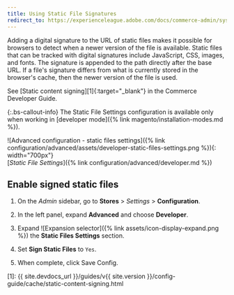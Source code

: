 ```yaml
---
title: Using Static File Signatures
redirect_to: https://experienceleague.adobe.com/docs/commerce-admin/systems/tools/developer-tools.html#static-file-signatures
---
```


Adding a digital signature to the URL of static files makes it possible for browsers to detect when a newer version of the file is available. Static files that can be tracked with digital signatures include JavaScript, CSS, images, and fonts. The signature is appended to the path directly after the base URL. If a file's signature differs from what is currently stored in the browser's cache, then the newer version of the file is used.

See [Static content signing][1]{:target="_blank"} in the Commerce Developer Guide.

{:.bs-callout-info}
The Static File Settings configuration is available only when working in [developer mode]({% link magento/installation-modes.md %}).

![Advanced configuration - static files settings]({% link configuration/advanced/assets/developer-static-files-settings.png %}){: width="700px"} <br/>
[_Static File Settings_]({% link configuration/advanced/developer.md %})

## Enable signed static files

1. On the _Admin_ sidebar, go to **Stores** > _Settings_ > **Configuration**.

1. In the left panel, expand **Advanced** and choose **Developer**.

1. Expand ![Expansion selector]({% link assets/icon-display-expand.png %}) the **Static Files Settings** section.

1. Set **Sign Static Files** to `Yes`.

1. When complete, click <span class="btn">Save Config</span>.

[1]: {{ site.devdocs_url }}/guides/v{{ site.version }}/config-guide/cache/static-content-signing.html
